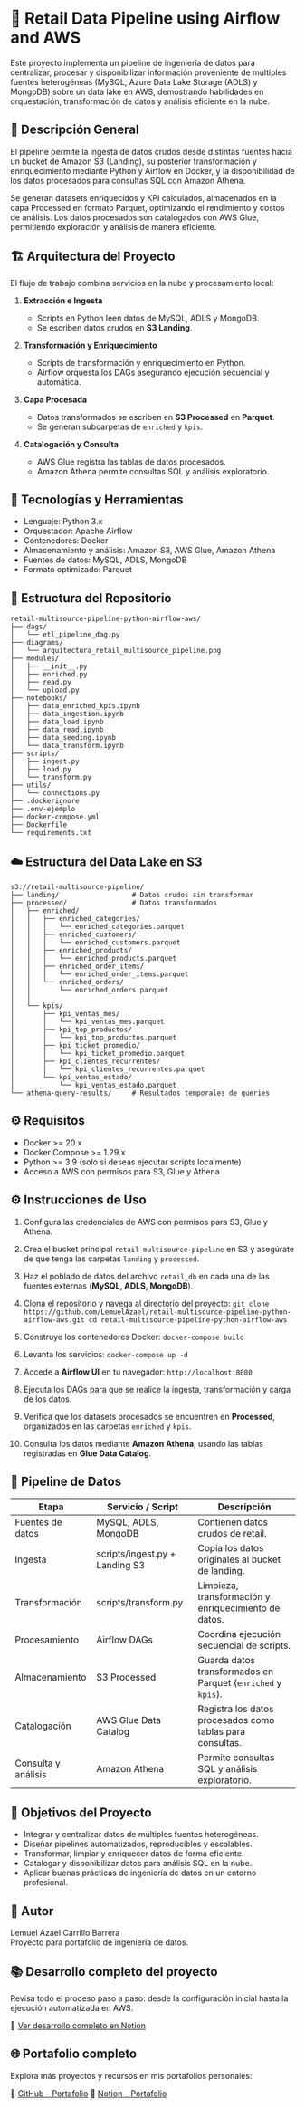# 🛒 Retail Data Pipeline using Airflow and AWS

Este proyecto implementa un pipeline de ingeniería de datos para centralizar, procesar y disponibilizar información proveniente de múltiples fuentes heterogéneas (MySQL, Azure Data Lake Storage (ADLS) y MongoDB) sobre un data lake en AWS, demostrando habilidades en orquestación, transformación de datos y análisis eficiente en la nube.

## 🧠 Descripción General

El pipeline permite la ingesta de datos crudos desde distintas fuentes hacia un bucket de Amazon S3 (Landing), su posterior transformación y enriquecimiento mediante Python y Airflow en Docker, y la disponibilidad de los datos procesados para consultas SQL con Amazon Athena.

Se generan datasets enriquecidos y KPI calculados, almacenados en la capa Processed en formato Parquet, optimizando el rendimiento y costos de análisis. Los datos procesados son catalogados con AWS Glue, permitiendo exploración y análisis de manera eficiente.

## 🏗️ Arquitectura del Proyecto

El flujo de trabajo combina servicios en la nube y procesamiento local:

1.  **Extracción e Ingesta** 
    -   Scripts en Python leen datos de MySQL, ADLS y MongoDB.       
    -   Se escriben datos crudos en **S3 Landing**.
        
2.  **Transformación y Enriquecimiento**
    -   Scripts de transformación y enriquecimiento en Python.     
    -   Airflow orquesta los DAGs asegurando ejecución secuencial y automática.
        
3.  **Capa Procesada**
    -   Datos transformados se escriben en **S3 Processed** en **Parquet**.
    -   Se generan subcarpetas de `enriched` y `kpis`.
        
4.  **Catalogación y Consulta**
    -   AWS Glue registra las tablas de datos procesados.
    -   Amazon Athena permite consultas SQL y análisis exploratorio.
  
## 🧰 Tecnologías y Herramientas

-   Lenguaje: Python 3.x
-   Orquestador: Apache Airflow
-   Contenedores: Docker
-   Almacenamiento y análisis: Amazon S3, AWS Glue, Amazon Athena
-   Fuentes de datos: MySQL, ADLS, MongoDB
-   Formato optimizado: Parquet

## 📁 Estructura del Repositorio

```text
retail-multisource-pipeline-python-airflow-aws/
├── dags/
│   └── etl_pipeline_dag.py
├── diagrams/
│   └── arquitectura_retail_multisource_pipeline.png
├── modules/
│   ├── __init__.py
│   ├── enriched.py
│   ├── read.py
│   └── upload.py
├── notebooks/
│   ├── data_enriched_kpis.ipynb
│   ├── data_ingestion.ipynb
│   ├── data_load.ipynb
│   ├── data_read.ipynb
│   ├── data_seeding.ipynb
│   └── data_transform.ipynb
├── scripts/
│   ├── ingest.py
│   ├── load.py
│   └── transform.py
├── utils/
│   └── connections.py
├── .dockerignore
├── .env-ejemplo
├── docker-compose.yml
├── Dockerfile
└── requirements.txt
```

## ☁️ Estructura del Data Lake en S3

```text
s3://retail-multisource-pipeline/
├── landing/                  # Datos crudos sin transformar
├── processed/                # Datos transformados
│   ├── enriched/
│   │   ├── enriched_categories/
│   │   │   └── enriched_categories.parquet
│   │   ├── enriched_customers/
│   │   │   └── enriched_customers.parquet
│   │   ├── enriched_products/
│   │   │   └── enriched_products.parquet
│   │   ├── enriched_order_items/
│   │   │   └── enriched_order_items.parquet
│   │   └── enriched_orders/
│   │       └── enriched_orders.parquet
│   │    
│   └── kpis/
│       ├── kpi_ventas_mes/
│       │   └── kpi_ventas_mes.parquet
│       ├── kpi_top_productos/
│       │   └── kpi_top_productos.parquet
│       ├── kpi_ticket_promedio/
│       │   └── kpi_ticket_promedio.parquet
│       ├── kpi_clientes_recurrentes/
│       │   └── kpi_clientes_recurrentes.parquet
│       └── kpi_ventas_estado/
│           └── kpi_ventas_estado.parquet
└── athena-query-results/     # Resultados temporales de queries
```

## ⚙️ Requisitos
-   Docker >= 20.x
-   Docker Compose >= 1.29.x  
-   Python >= 3.9 (solo si deseas ejecutar scripts localmente)    
-   Acceso a AWS con permisos para S3, Glue y Athena

## ⚙️ Instrucciones de Uso

1.  Configura las credenciales de AWS con permisos para S3, Glue y Athena.

3.  Crea el bucket principal `retail-multisource-pipeline` en S3 y asegúrate de que tenga las carpetas `landing` y `processed`.

4. Haz el poblado de datos del archivo `retail_db` en cada una de las fuentes externas (**MySQL, ADLS, MongoDB**).

5.  Clona el repositorio y navega al directorio del proyecto:
   `git clone https://github.com/LemuelAzael/retail-multisource-pipeline-python-airflow-aws.git cd retail-multisource-pipeline-python-airflow-aws` 

6.  Construye los contenedores Docker:
`docker-compose build` 

7.  Levanta los servicios:
    `docker-compose up -d` 

8.  Accede a **Airflow UI** en tu navegador:
    `http://localhost:8080` 

9.  Ejecuta los DAGs para que se realice la ingesta, transformación y carga de los datos.
    
10.  Verifica que los datasets procesados se encuentren en **Processed**, organizados en las carpetas `enriched` y `kpis`.
    
11.  Consulta los datos mediante **Amazon Athena**, usando las tablas registradas en **Glue Data Catalog**.


## 🔄 Pipeline de Datos

| Etapa               | Servicio / Script              | Descripción                                                  |
| ------------------- | ------------------------------ | ------------------------------------------------------------ |
| Fuentes de datos    | MySQL, ADLS, MongoDB           | Contienen datos crudos de retail.                            |
| Ingesta             | scripts/ingest.py + Landing S3 | Copia los datos originales al bucket de landing.             |
| Transformación      | scripts/transform.py           | Limpieza, transformación y enriquecimiento de datos.         |
| Procesamiento       | Airflow DAGs                   | Coordina ejecución secuencial de scripts.                    |
| Almacenamiento      | S3 Processed                   | Guarda datos transformados en Parquet (`enriched` y `kpis`). |
| Catalogación        | AWS Glue Data Catalog          | Registra los datos procesados como tablas para consultas.    |
| Consulta y análisis | Amazon Athena                  | Permite consultas SQL y análisis exploratorio.               |


## 🎯 Objetivos del Proyecto
-   Integrar y centralizar datos de múltiples fuentes heterogéneas.    
-   Diseñar pipelines automatizados, reproducibles y escalables.    
-   Transformar, limpiar y enriquecer datos de forma eficiente.    
-   Catalogar y disponibilizar datos para análisis SQL en la nube.    
-   Aplicar buenas prácticas de ingeniería de datos en un entorno profesional.

## 👤 Autor
Lemuel Azael Carrillo Barrera  
Proyecto para portafolio de ingeniería de datos.

## 📚 Desarrollo completo del proyecto

Revisa todo el proceso paso a paso: desde la configuración inicial hasta la ejecución automatizada en AWS.

🔎 [Ver desarrollo completo en Notion](https://www.notion.so/Data-Pipeline-for-Retail-using-Airflow-and-AWS-2559ec6ab852800f9108f64a304736df?source=copy_link)

## 🌐 Portafolio completo

Explora más proyectos y recursos en mis portafolios personales:

🔗 [GitHub – Portafolio](https://github.com/LemuelAzael/LemuelAzael)
🔗 [Notion – Portafolio](https://www.notion.so/Portafolio-Lemuel-Carrillo-2179ec6ab8528029ba54f3bf3363f993?source=copy_link)
